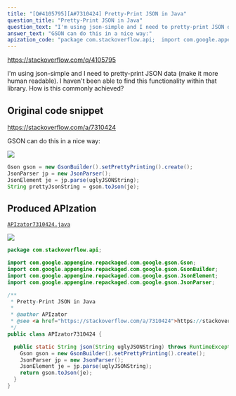 ```yaml
---
title: "[Q#4105795][A#7310424] Pretty-Print JSON in Java"
question_title: "Pretty-Print JSON in Java"
question_text: "I'm using json-simple and I need to pretty-print JSON data (make it more human readable). I haven't been able to find this functionality within that library. How is this commonly achieved?"
answer_text: "GSON can do this in a nice way:"
apization_code: "package com.stackoverflow.api;  import com.google.appengine.repackaged.com.google.gson.Gson; import com.google.appengine.repackaged.com.google.gson.GsonBuilder; import com.google.appengine.repackaged.com.google.gson.JsonElement; import com.google.appengine.repackaged.com.google.gson.JsonParser;  /**  * Pretty-Print JSON in Java  *  * @author APIzator  * @see <a href=\"https://stackoverflow.com/a/7310424\">https://stackoverflow.com/a/7310424</a>  */ public class APIzator7310424 {    public static String json(String uglyJSONString) throws RuntimeException {     Gson gson = new GsonBuilder().setPrettyPrinting().create();     JsonParser jp = new JsonParser();     JsonElement je = jp.parse(uglyJSONString);     return gson.toJson(je);   } }"
---
```


https://stackoverflow.com/q/4105795

I&#x27;m using json-simple and I need to pretty-print JSON data (make it more human readable).
I haven&#x27;t been able to find this functionality within that library.
How is this commonly achieved?



## Original code snippet

https://stackoverflow.com/a/7310424

GSON can do this in a nice way:

<div class="code-logo"><img src="/stackoverflow.png" /></div>

```java
Gson gson = new GsonBuilder().setPrettyPrinting().create();
JsonParser jp = new JsonParser();
JsonElement je = jp.parse(uglyJSONString);
String prettyJsonString = gson.toJson(je);
```

## Produced APIzation

[`APIzator7310424.java`](https://github.com/pasqualesalza/apization-temp-data/raw/master/search/APIzator7310424.java)

<div class="code-logo"><img src="/apizator.png" /></div>

```java
package com.stackoverflow.api;

import com.google.appengine.repackaged.com.google.gson.Gson;
import com.google.appengine.repackaged.com.google.gson.GsonBuilder;
import com.google.appengine.repackaged.com.google.gson.JsonElement;
import com.google.appengine.repackaged.com.google.gson.JsonParser;

/**
 * Pretty-Print JSON in Java
 *
 * @author APIzator
 * @see <a href="https://stackoverflow.com/a/7310424">https://stackoverflow.com/a/7310424</a>
 */
public class APIzator7310424 {

  public static String json(String uglyJSONString) throws RuntimeException {
    Gson gson = new GsonBuilder().setPrettyPrinting().create();
    JsonParser jp = new JsonParser();
    JsonElement je = jp.parse(uglyJSONString);
    return gson.toJson(je);
  }
}

```